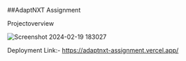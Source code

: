 ##AdaptNXT Assignment

Projectoverview

![Screenshot 2024-02-19 183027](https://github.com/sushobit/adaptnxt_assignment/assets/120631631/9d5fb056-2292-4948-80e6-7cb4ece068f7)



Deployment Link:- https://adaptnxt-assignment.vercel.app/
